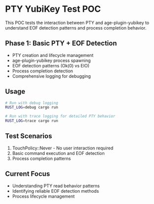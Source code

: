 # PTY YubiKey Test POC

This POC tests the interaction between PTY and age-plugin-yubikey to understand EOF detection patterns and process completion behavior.

## Phase 1: Basic PTY + EOF Detection
- PTY creation and lifecycle management
- age-plugin-yubikey process spawning
- EOF detection patterns (Ok(0) vs EIO)
- Process completion detection
- Comprehensive logging for debugging

## Usage

```bash
# Run with debug logging
RUST_LOG=debug cargo run

# Run with trace logging for detailed PTY behavior
RUST_LOG=trace cargo run
```

## Test Scenarios
1. TouchPolicy::Never - No user interaction required
2. Basic command execution and EOF detection
3. Process completion patterns

## Current Focus
- Understanding PTY read behavior patterns
- Identifying reliable EOF detection methods
- Process lifecycle management